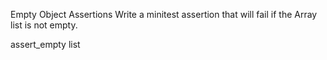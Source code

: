 Empty Object Assertions
Write a minitest assertion that will fail if the Array list is not empty.

assert_empty list
